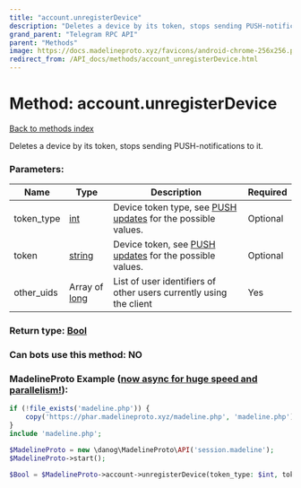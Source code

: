 ```yaml
---
title: "account.unregisterDevice"
description: "Deletes a device by its token, stops sending PUSH-notifications to it."
grand_parent: "Telegram RPC API"
parent: "Methods"
image: https://docs.madelineproto.xyz/favicons/android-chrome-256x256.png
redirect_from: /API_docs/methods/account_unregisterDevice.html
---
```

# Method: account.unregisterDevice
[Back to methods index](index.html)



Deletes a device by its token, stops sending PUSH-notifications to it.

### Parameters:

| Name     |    Type       | Description | Required |
|----------|---------------|-------------|----------|
|token\_type|[int](/API_docs/types/int.html) | Device token type, see [PUSH updates](https://core.telegram.org/api/push-updates#subscribing-to-notifications) for the possible values. | Optional|
|token|[string](/API_docs/types/string.html) | Device token, see [PUSH updates](https://core.telegram.org/api/push-updates#subscribing-to-notifications) for the possible values. | Optional|
|other\_uids|Array of [long](/API_docs/types/long.html) | List of user identifiers of other users currently using the client | Yes|


### Return type: [Bool](/API_docs/types/Bool.html)

### Can bots use this method: **NO**


### MadelineProto Example ([now async for huge speed and parallelism!](https://docs.madelineproto.xyz/docs/ASYNC.html)):


```php
if (!file_exists('madeline.php')) {
    copy('https://phar.madelineproto.xyz/madeline.php', 'madeline.php');
}
include 'madeline.php';

$MadelineProto = new \danog\MadelineProto\API('session.madeline');
$MadelineProto->start();

$Bool = $MadelineProto->account->unregisterDevice(token_type: $int, token: 'string', other_uids: [$long, $long], );
```

